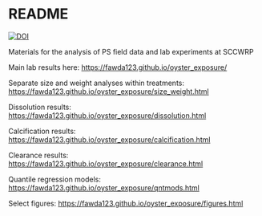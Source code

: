 # README

[![DOI](https://zenodo.org/badge/222340009.svg)](https://zenodo.org/badge/latestdoi/222340009)

Materials for the analysis of PS field data and lab experiments at SCCWRP

Main lab results here: <https://fawda123.github.io/oyster_exposure/>

Separate size and weight analyses within treatments: <https://fawda123.github.io/oyster_exposure/size_weight.html>

Dissolution results: <https://fawda123.github.io/oyster_exposure/dissolution.html>

Calcification results: <https://fawda123.github.io/oyster_exposure/calcification.html>

Clearance results: <https://fawda123.github.io/oyster_exposure/clearance.html>

Quantile regression models: <https://fawda123.github.io/oyster_exposure/qntmods.html>

Select figures: <https://fawda123.github.io/oyster_exposure/figures.html>